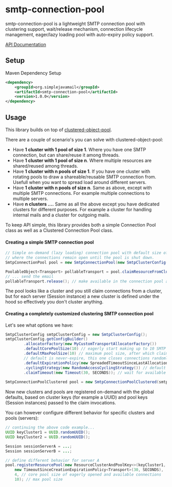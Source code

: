 # smtp-connection-pool

smtp-connection-pool is a lightweight SMTP connection pool with clustering support, wait/release mechanism, 
connection lifecycle management, eager/lazy loading pool with auto-expiry policy support.

[API Documentation](https://www.javadoc.io/doc/org.simplejavamail/smtp-connection-pool/1.0.0)

## Setup

Maven Dependency Setup

```xml
<dependency>
	<groupId>org.simplejavamail</groupId>
	<artifactId>smtp-connection-pool</artifactId>
	<version>1.0.0</version>
</dependency>
```

## Usage

This library builds on top of [clustered-object-pool](https://github.com/bbottema/clustered-object-pool).

There are a couple of scenario's you can solve with clustered-object-pool:
- Have **1 cluster with 1 pool of size 1**. Where you have one SMTP connection, but can share/reuse it among threads.
- Have **1 cluster with 1 pool of size n**. Where multiple resources are shared/reused among threads.
- Have **1 cluster with n pools of size 1**. If you have one cluster with rotating pools to draw a shareable/reusable SMTP connection from. Usefull when you want to spread load around different servers.
- Have **1 cluster with n pools of size n**. Same as above, except with multiple SMTP connections. For example multiple connections to multiple servers. 
- Have **n clusters ....** Same as all the above except you have dedicated clusters for different purposes. For example a cluster for handling internal mails and a cluster for outgoing mails. 

To keep API simple, this library provides both a simple Connection Pool class as well as a Clustered Connection Pool class.

#### Creating a simple SMTP connection pool

```java
// Simple on-demand (lazy loading) connection pool with default size of 4, 
// where the connections remain open until the pool is shut down.
SmtpConnectionPool pool = new SmtpConnectionPool(new SmtpClusterConfig());

PoolableObject<Transport> pollableTransport = pool.claimResourceFromCluster(session);
// ... send the email
pollableTransport.release(); // make available in the connection pool again
```
The pool looks like a cluster and you still claim connections from a cluster, but for each server (Session instance) a new cluster is defined under the hood so effectively you don't cluster 
anything.

#### Creating a completely customized clustering SMTP connection pool

Let's see what options we have:

```java
SmtpClusterConfig smtpClusterConfig = new SmtpClusterConfig();
smtpClusterConfig.getConfigBuilder()
        .allocatorFactory(new MyCustomTransportAllocatorFactory())
        .defaultCorePoolSize(10) // eagerly start making up to 10 SMTP connections
        .defaultMaxPoolSize(10) // maximum pool size, after which claims become blocking
        // default is never-expire, this one closes connections randomly between 5 to 10 seconds after last use
        .defaultExpirationPolicy(new SpreadedTimeoutSinceLastAllocationExpirationPolicy<Transport>(5, 10, SECONDS)) 
        .cyclingStrategy(new RandomAccessCyclingStrategy()) // default is round-robin
        .claimTimeout(new Timeout(30, SECONDS)); // wait for available connection until max 30 seconds
        
SmtpConnectionPoolClustered pool = new SmtpConnectionPoolClustered(smtpClusterConfig);
```

Now new clusters and pools are registered on-demand with the global defaults, based on cluster keys (for example a UUID) and pool keys (Session instances) passed to the claim invocations.

You can however configure different behavior for specific clusters and pools (servers):

```java
// continuing the above code example...
UUID keyCluster1 = UUID.randomUUID();
UUID keyCluster2 = UUID.randomUUID();

Session sessionServerA = ...;
Session sessionServerB = ...;

// define different behavior for server A
pool.registerResourcePool(new ResourceClusterAndPoolKey<>(keyCluster1, sessionServerA),
    new TimeoutSinceCreationExpirationPolicy<Transport>(30, SECONDS),
    4, // core pool size of eagerly opened and available connections
    10); // max pool size
```
